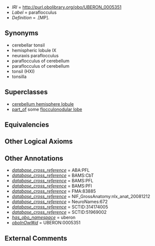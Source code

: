  * *IRI* = http://purl.obolibrary.org/obo/UBERON_0005351
 * *Label* = paraflocculus
 * *Definition* = .[MP].

## Synonyms

 * cerebellar tonsil
 * hemispheric lobule IX
 * neuraxis paraflocculus
 * paraflocculus of cerebellum
 * paraflocculus of cerebellum 
 * tonsil (HXI)
 * tonsilla

## Superclasses

 * [cerebellum hemisphere lobule](../../UBERON/03/UBERON_0004003.md)
 * [part_of](../../BFO/50/BFO_0000050.md) some [flocculonodular lobe](../../UBERON/12/UBERON_0003012.md)

## Equivalencies


## Other Logical Axioms


## Other Annotations

 * *[database_cross_reference](../../ef/oboInOwl#hasDbXref.md)* = ABA:PFL
 * *[database_cross_reference](../../ef/oboInOwl#hasDbXref.md)* = BAMS:CbT
 * *[database_cross_reference](../../ef/oboInOwl#hasDbXref.md)* = BAMS:PFL
 * *[database_cross_reference](../../ef/oboInOwl#hasDbXref.md)* = BAMS:PFl
 * *[database_cross_reference](../../ef/oboInOwl#hasDbXref.md)* = FMA:83885
 * *[database_cross_reference](../../ef/oboInOwl#hasDbXref.md)* = NIF_GrossAnatomy:nlx_anat_20081212
 * *[database_cross_reference](../../ef/oboInOwl#hasDbXref.md)* = NeuroNames:672
 * *[database_cross_reference](../../ef/oboInOwl#hasDbXref.md)* = SCTID:314174005
 * *[database_cross_reference](../../ef/oboInOwl#hasDbXref.md)* = SCTID:51969002
 * *[has_obo_namespace](../../ce/oboInOwl#hasOBONamespace.md)* = uberon
 * *[oboInOwl#id](../../id/oboInOwl#id.md)* = UBERON:0005351

## External Comments

